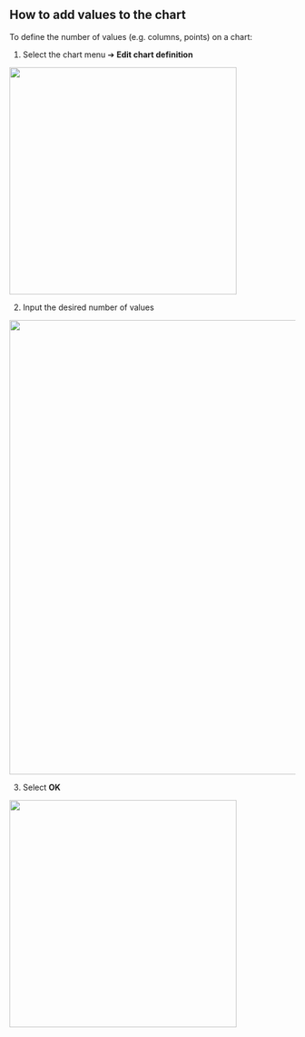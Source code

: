 ## How to add values to the chart 

To define the number of values (e.g. columns, points) on a chart:

1.	Select the chart menu ➔ **Edit chart definition**

<img src="../assets/c_values.png"  style="width:400px" class="border"></img>

2. Input the desired number of values 

<img src="../assets/c_values1.png"  style="width:800px" class="border"></img>

3.  Select **OK**

<img src="../assets/c_values2.png"  style="width:400px" class="border"></img>

